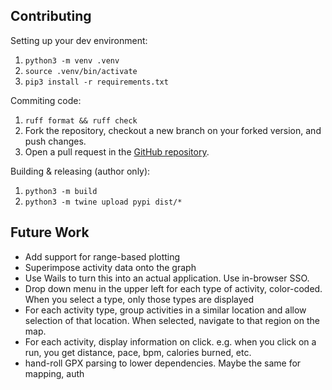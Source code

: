 <!-- ## Usage
Run `pip install garminmaps` to install.

Example usage:
```
import garminmaps

"""Example: Plot all runs from June 2024 onto a leaflet.js map."""

# Login to Garmin Connect with OAuth2
garmin_client = garminmaps.login()

# Create a new empty leaflet.js map
running_map = garminmaps.create_map()

# Get data for all runs in June 2024
activites = garminmaps.get_activities(garmin_client, "running", "2024-06-01", "2024-06-30")
for activity in activites:
    activity.plot(running_map)

# Write the leaflet.js map to disk
running_map.save("runs.html")
``` -->

<!-- ## Documentation

### login()
Args: None   
Return: (Garmin) a Garmin Connect client.

Returns a Garmin Connect client, connected to your account. If there is no valid OAuth2 token, you will be prompted for your credentials. If you have MFA enabled, you will be prompted for a MFA code. Upon successful login, creates an OAuth2 token, valid for one year, stored in the `~/.garminmaps` directory on host. Attempts to use this token for all future logins.

### get_activities()
Args: 
- garmin (Garmin): a Garmin Connect client.
- activity_type (str): The type of activity. Must be one of {"running", "hiking", }  
- start_date (str): The start date of the range to return activites for, in year-month-day format.
- end_date (str): The end date of the range to return activites for, in year-month-day format.

Return: (List[Activity]): A list of Activity objects

Returns a list of Activity objects for each activity that matches the inputted criteria.  -->

## Contributing
Setting up your dev environment:
<!-- pip3 install garminmaps[dev] -->
1. `python3 -m venv .venv`
2. `source .venv/bin/activate`
3. `pip3 install -r requirements.txt`  

Commiting code:
1. `ruff format && ruff check`
2. Fork the repository, checkout a new branch on your forked version, and push changes.
3. Open a pull request in the [GitHub repository](https://github.com/doorlay/garminmaps/pulls).

Building & releasing (author only):
1. `python3 -m build`
2. `python3 -m twine upload pypi dist/*`

## Future Work
- Add support for range-based plotting
- Superimpose activity data onto the graph
- Use Wails to turn this into an actual application. Use in-browser SSO.
- Drop down menu in the upper left for each type of activity, color-coded. When you select a type, only those types are displayed
- For each activity type, group activities in a similar location and allow selection of that location. When selected, navigate to that region on the map.
- For each activity, display information on click. e.g. when you click on a run, you get distance, pace, bpm, calories burned, etc. 
- hand-roll GPX parsing to lower dependencies. Maybe the same for mapping, auth